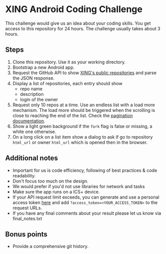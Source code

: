 XING Android Coding Challenge
=============================

This challenge would give us an idea about your coding skills. You get access to this 
repository for 24 hours. The challenge usually takes about 3 hours.


Steps
-----

1. Clone this repository. Use it as your working directory.
2. Bootstrap a new Android app.
3. Request the GitHub API to show [XING's public repositories][1] and parse the JSON
   response.
4. Display a list of repositories, each entry should show
    - repo name
    - description
    - login of the owner
5. Request only 10 repos at a time. Use an endless list with a load more mechanism. The
   load more should be triggered when the scrolling is close to reaching the end of the
list. Check the [pagination documentation][2].
6. Show a light green background if the `fork` flag is false or missing, a white one
   otherwise.
8. On a long click on a list item show a dialog to ask if go to repository `html_url` or
   owner `html_url` which is opened then in the browser.


Additional notes
----------------

- Important for us is code efficiency, following of best practices & code readability.
- Don't focus too much on the design.
- We would prefer if you'd not use libraries for network and tasks
- Make sure the app runs on a ICS+ device.
- If your API request limit exceeds, you can generate and use a personal access token
  [here](https://github.com/settings/applications) and add
`?access_token=<YOUR_ACCESS_TOKEN>` to the request URLs.
- If you have any final comments about your result please let us know via final_notes.txt



Bonus points
------------
- Provide a comprehensive git history.


  [1]: https://api.github.com/users/xing/repos
  [2]: https://developer.github.com/v3/#pagination
